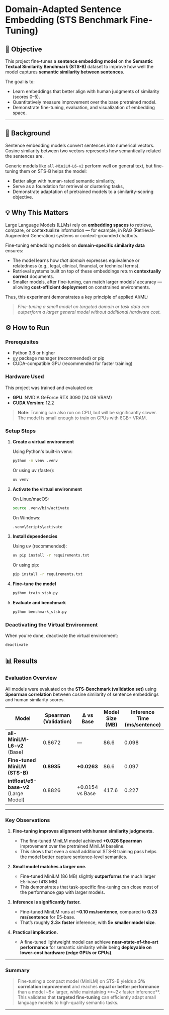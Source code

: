 # Domain-Adapted Sentence Embedding (STS Benchmark Fine-Tuning)

## 🧭 Objective

This project fine-tunes a **sentence embedding model** on the **Semantic Textual Similarity Benchmark (STS-B)** dataset to improve how well the model captures **semantic similarity between sentences**.

The goal is to:
- Learn embeddings that better align with human judgments of similarity (scores 0–5).  
- Quantitatively measure improvement over the base pretrained model.  
- Demonstrate fine-tuning, evaluation, and visualization of embedding space.

---

## 🧠 Background

Sentence embedding models convert sentences into numerical vectors.  
Cosine similarity between two vectors represents how semantically related the sentences are.

Generic models like `all-MiniLM-L6-v2` perform well on general text, but fine-tuning them on STS-B helps the model:
- Better align with human-rated semantic similarity,
- Serve as a foundation for retrieval or clustering tasks,
- Demonstrate adaptation of pretrained models to a similarity-scoring objective.

## 💡 Why This Matters

Large Language Models (LLMs) rely on **embedding spaces** to retrieve, compare, or contextualize information — for example, in RAG (Retrieval-Augmented Generation) systems or context-grounded chatbots.

Fine-tuning embedding models on **domain-specific similarity data** ensures:
- The model learns how *that domain* expresses equivalence or relatedness (e.g., legal, clinical, financial, or technical terms).  
- Retrieval systems built on top of these embeddings return **contextually correct** documents.  
- Smaller models, after fine-tuning, can match larger models’ accuracy — allowing **cost-efficient deployment** on constrained environments.

Thus, this experiment demonstrates a key principle of applied AI/ML:
> *Fine-tuning a small model on targeted domain or task data can outperform a larger general model without additional hardware cost.*

## ⚙️ How to Run

### Prerequisites
- Python 3.8 or higher
- [uv](https://github.com/astral-sh/uv) package manager (recommended) or pip
- CUDA-compatible GPU (recommended for faster training)

### Hardware Used
This project was trained and evaluated on:
- **GPU**: NVIDIA GeForce RTX 3090 (24 GB VRAM)
- **CUDA Version**: 12.2

> **Note**: Training can also run on CPU, but will be significantly slower. The model is small enough to train on GPUs with 8GB+ VRAM.

### Setup Steps

1. **Create a virtual environment**

   Using Python's built-in venv:
   ```bash
   python -m venv .venv
   ```

   Or using uv (faster):
   ```bash
   uv venv
   ```

2. **Activate the virtual environment**

   On Linux/macOS:
   ```bash
   source .venv/bin/activate
   ```

   On Windows:
   ```bash
   .venv\Scripts\activate
   ```

3. **Install dependencies**

   Using uv (recommended):
   ```bash
   uv pip install -r requirements.txt
   ```

   Or using pip:
   ```bash
   pip install -r requirements.txt
   ```

4. **Fine-tune the model**
   ```bash
   python train_stsb.py
   ```

5. **Evaluate and benchmark**
   ```bash
   python benchmark_stsb.py
   ```

### Deactivating the Virtual Environment
When you're done, deactivate the virtual environment:
```bash
deactivate
```
## 📊 Results

### **Evaluation Overview**
All models were evaluated on the **STS-Benchmark (validation set)** using **Spearman correlation** between cosine similarity of sentence embeddings and human similarity scores.

| Model | Spearman (Validation) | Δ vs Base | Model Size (MB) | Inference Time (ms/sentence) |
|--------|-----------------------|-----------|------------------|------------------------------|
| **all-MiniLM-L6-v2** (Base) | 0.8672 | — | 86.6 | 0.098 |
| **Fine-tuned MiniLM (STS-B)** | **0.8935** | **+0.0263** | 86.6 | 0.097 |
| **intfloat/e5-base-v2** (Large Model) | 0.8826 | +0.0154 vs Base | 417.6 | 0.227 |

---

### **Key Observations**

1. **Fine-tuning improves alignment with human similarity judgments.**  
   - The fine-tuned MiniLM model achieved **+0.026 Spearman** improvement over the pretrained MiniLM baseline.  
   - This shows that even a small additional STS-B training pass helps the model better capture sentence-level semantics.

2. **Small model matches a larger one.**  
   - Fine-tuned MiniLM (86 MB) slightly **outperforms** the much larger E5-base (418 MB).  
   - This demonstrates that task-specific fine-tuning can close most of the performance gap with larger models.

3. **Inference is significantly faster.**  
   - Fine-tuned MiniLM runs at **~0.10 ms/sentence**, compared to **0.23 ms/sentence** for E5-base.  
   - That’s roughly **2.3× faster** inference, with **5× smaller model size**.

4. **Practical implication.**  
   - A fine-tuned lightweight model can achieve **near–state-of-the-art performance** for semantic similarity while being **deployable on lower-cost hardware (edge GPUs or CPUs)**.

---

### **Summary**
> Fine-tuning a compact model (MiniLM) on STS-B yields a **3% correlation improvement** and reaches **equal or better performance** than a model ~5× larger, while maintaining **~2× faster inference**.  
> This validates that **targeted fine-tuning** can efficiently adapt small language models to high-quality semantic tasks.

---
